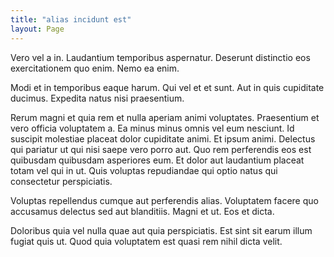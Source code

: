 ```yaml
---
title: "alias incidunt est"
layout: Page
---
```

Vero vel a in. Laudantium temporibus aspernatur. Deserunt distinctio eos exercitationem quo enim. Nemo ea enim.
 Modi et in temporibus eaque harum. Qui vel et et sunt. Aut in quis cupiditate ducimus. Expedita natus nisi praesentium.
 Rerum magni et quia rem et nulla aperiam animi voluptates. Praesentium et vero officia voluptatem a. Ea minus minus omnis vel eum nesciunt. Id suscipit molestiae placeat dolor cupiditate animi. Et ipsum animi.
Delectus qui pariatur ut qui nisi saepe vero porro aut. Quo rem perferendis eos est quibusdam quibusdam asperiores eum. Et dolor aut laudantium placeat totam vel qui in ut. Quis voluptas repudiandae qui optio natus qui consectetur perspiciatis.
 Voluptas repellendus cumque aut perferendis alias. Voluptatem facere quo accusamus delectus sed aut blanditiis. Magni et ut. Eos et dicta.
 Doloribus quia vel nulla quae aut quia perspiciatis. Est sint sit earum illum fugiat quis ut. Quod quia voluptatem est quasi rem nihil dicta velit.
